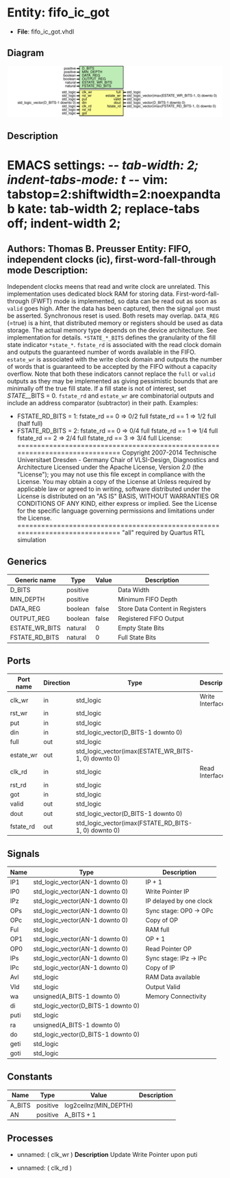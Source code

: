 # Entity: fifo_ic_got

- **File**: fifo_ic_got.vhdl
## Diagram

![Diagram](fifo_ic_got.svg "Diagram")
## Description

EMACS settings: -*-  tab-width: 2; indent-tabs-mode: t -*-
vim: tabstop=2:shiftwidth=2:noexpandtab
kate: tab-width 2; replace-tabs off; indent-width 2;
=============================================================================
Authors:					Thomas B. Preusser
Entity:					FIFO, independent clocks (ic), first-word-fall-through mode
Description:
-------------------------------------
Independent clocks meens that read and write clock are unrelated.
This implementation uses dedicated block RAM for storing data.
First-word-fall-through (FWFT) mode is implemented, so data can be read out
as soon as ``valid`` goes high. After the data has been captured, then the
signal ``got`` must be asserted.
Synchronous reset is used. Both resets may overlap.
``DATA_REG`` (=true) is a hint, that distributed memory or registers should be
used as data storage. The actual memory type depends on the device
architecture. See implementation for details.
``*STATE_*_BITS`` defines the granularity of the fill state indicator
``*state_*``. ``fstate_rd`` is associated with the read clock domain and outputs
the guaranteed number of words available in the FIFO. ``estate_wr`` is
associated with the write clock domain and outputs the number of words that
is guaranteed to be accepted by the FIFO without a capacity overflow. Note
that both these indicators cannot replace the ``full`` or ``valid`` outputs as
they may be implemented as giving pessimistic bounds that are minimally off
the true fill state.
If a fill state is not of interest, set *STATE_*_BITS = 0.
``fstate_rd`` and ``estate_wr`` are combinatorial outputs and include an address
comparator (subtractor) in their path.
Examples:
- FSTATE_RD_BITS = 1: fstate_rd == 0 => 0/2 full
                      fstate_rd == 1 => 1/2 full (half full)
- FSTATE_RD_BITS = 2: fstate_rd == 0 => 0/4 full
                      fstate_rd == 1 => 1/4 full
                      fstate_rd == 2 => 2/4 full
                      fstate_rd == 3 => 3/4 full
License:
=============================================================================
Copyright 2007-2014 Technische Universitaet Dresden - Germany
                    Chair of VLSI-Design, Diagnostics and Architecture
Licensed under the Apache License, Version 2.0 (the "License");
you may not use this file except in compliance with the License.
You may obtain a copy of the License at
Unless required by applicable law or agreed to in writing, software
distributed under the License is distributed on an "AS IS" BASIS,
WITHOUT WARRANTIES OR CONDITIONS OF ANY KIND, either express or implied.
See the License for the specific language governing permissions and
limitations under the License.
=============================================================================
"all" required by Quartus RTL simulation
## Generics

| Generic name   | Type     | Value | Description                     |
| -------------- | -------- | ----- | ------------------------------- |
| D_BITS         | positive |       | Data Width                      |
| MIN_DEPTH      | positive |       | Minimum FIFO Depth              |
| DATA_REG       | boolean  | false | Store Data Content in Registers |
| OUTPUT_REG     | boolean  | false | Registered FIFO Output          |
| ESTATE_WR_BITS | natural  | 0     | Empty State Bits                |
| FSTATE_RD_BITS | natural  | 0     | Full State Bits                 |
## Ports

| Port name | Direction | Type                                                 | Description     |
| --------- | --------- | ---------------------------------------------------- | --------------- |
| clk_wr    | in        | std_logic                                            | Write Interface |
| rst_wr    | in        | std_logic                                            |                 |
| put       | in        | std_logic                                            |                 |
| din       | in        | std_logic_vector(D_BITS-1 downto 0)                  |                 |
| full      | out       | std_logic                                            |                 |
| estate_wr | out       | std_logic_vector(imax(ESTATE_WR_BITS-1, 0) downto 0) |                 |
| clk_rd    | in        | std_logic                                            | Read Interface  |
| rst_rd    | in        | std_logic                                            |                 |
| got       | in        | std_logic                                            |                 |
| valid     | out       | std_logic                                            |                 |
| dout      | out       | std_logic_vector(D_BITS-1 downto 0)                  |                 |
| fstate_rd | out       | std_logic_vector(imax(FSTATE_RD_BITS-1, 0) downto 0) |                 |
## Signals

| Name | Type                                | Description             |
| ---- | ----------------------------------- | ----------------------- |
| IP1  | std_logic_vector(AN-1 downto 0)     | IP + 1                  |
| IP0  | std_logic_vector(AN-1 downto 0)     | Write Pointer IP        |
| IPz  | std_logic_vector(AN-1 downto 0)     | IP delayed by one clock |
| OPs  | std_logic_vector(AN-1 downto 0)     | Sync stage: OP0 -> OPc  |
| OPc  | std_logic_vector(AN-1 downto 0)     | Copy of OP              |
| Ful  | std_logic                           | RAM full                |
| OP1  | std_logic_vector(AN-1 downto 0)     | OP + 1                  |
| OP0  | std_logic_vector(AN-1 downto 0)     | Read Pointer OP         |
| IPs  | std_logic_vector(AN-1 downto 0)     | Sync stage: IPz -> IPc  |
| IPc  | std_logic_vector(AN-1 downto 0)     | Copy of IP              |
| Avl  | std_logic                           | RAM Data available      |
| Vld  | std_logic                           | Output Valid            |
| wa   | unsigned(A_BITS-1 downto 0)         | Memory Connectivity     |
| di   | std_logic_vector(D_BITS-1 downto 0) |                         |
| puti | std_logic                           |                         |
| ra   | unsigned(A_BITS-1 downto 0)         |                         |
| do   | std_logic_vector(D_BITS-1 downto 0) |                         |
| geti | std_logic                           |                         |
| goti | std_logic                           |                         |
## Constants

| Name   | Type     | Value                  | Description |
| ------ | -------- | ---------------------- | ----------- |
| A_BITS | positive |  log2ceilnz(MIN_DEPTH) |             |
| AN     | positive |  A_BITS + 1            |             |
## Processes
- unnamed: ( clk_wr )
**Description**
Update Write Pointer upon puti

- unnamed: ( clk_rd )
